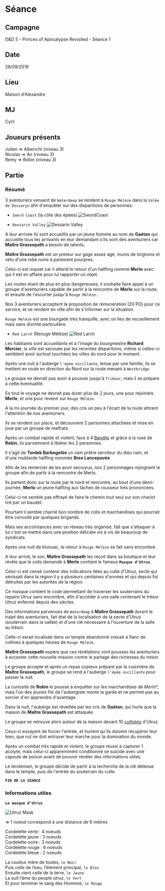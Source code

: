 # Séance

## Campagne

D&D 5 - Princes of Apocalypse Revisited - Séance 1

## Date

28/09/2019

## Lieu

Maison d'Alexandre

## MJ

Cyril

## Joueurs présents

Julien => Albericht (niveau 3)  
Nicolas => An (niveau 3)  
Remy => Robin (niveau 3)

## Partie

### Résumé

3 aventuriers venuent de `Waterdeep` se rendent à `Rouge Melèze` dans la `Valée de Dessaryn` afin d'enquêter sur des disparitions de personnes.

- `Sword Coast` (la côte des épées)
![SwordCoast](./assets/images/sword_coast.png)

- `Dessarin Valley`
![Dessarin Valley](./assets/images/dessarin_valley.jpg)

A leur arrivée ils sont accueillis par un jeune homme au nom de **Gaétan** qui accueille tous les arrivants en leur demandant s'ils sont des aventuriers car **Maître Grassepath** a besoin de talents.

**Maître Grassepath** est un preteur sur gage assez agé, munis de lorgnons et vétu d'une robe noire à parement pourpres.

Celui-ci est inquiet car il attend le retour d'un halfling nommé **Merlo** avec qui il est en affaire pour lui rapporter un objet.

Les routes étant de plus en plus dangereuses, il souhaite faire appel à un groupe d'aventuriers capable de partir à la rencontre de **Merlo** sur la route, et ensuite de l'escorter jusqu'à `Rouge Mélèze`.

Nos 3 aventuriers acceptent la proposition de rémunération (20 PO) pour ce service, et se rendent en ville afin de s'informer sur la situation.

`Rouge Melèze` est une bourgade très tranquille, avec un lieu de recueillement mais sans divinité particulière.

- `Red Larch` (Reouge Mélèze)
![Red Larch](./assets/images/red_larch.jpg)

Les habitants sont accueillants et à l'image du bourgmestre **Richard Mercier**, la ville est secouée par les recentes disparitions, même si celles-ci semblent avoir surtout touchées les villes du nord pour le moment.

Après une nuit à l'auberge `l'épée oscillante`, tenue par une famille, ils se mettent en route en direction du Nord sur la route menant à `Westbridge`.

Le groupe ne devrait pas avoir à pousser jusqu'à `Triboar`, mais il se prépare à cette éventualité.

En tout le voyage ne devrait pas durer plus de 2 jours, une pour rejoindre **Merlo**, et une pour revenir sur `Rouge Mélèze`.

A la mi-journée du premier jour, des cris un peu à l'écart de la route attirent l'attention de nos aventuriers.

Ils se rendent sur place, et découvrent 2 personnes attachées et mise en joue par un groupe de malfrats.

Après un combat rapide et violent, face à 4 [Bandits](https://www.aidedd.org/dnd/monstres.php?vf=bandit) et grâce à la ruse de **Robin**, ils parviennent à libérer les 2 personnes.

Il s'agit de **Tordek Barbegelée** un nain prêtre serviteur du dieu nain, et d'une roublarde halfling nommée **Bree Lancepavée**.

Afin de les remercier de les avoir secourus, nos 2 personnages rejoignent le groupe afin de partir à la rencontre de Merlo.

Ils partent donc sur la route par le nord et rencontre, au bout d'une demi-journée, **Merlo** un jeune halfling aux tâches de rousseur très prononcées.

Celui-ci ne semble pas effrayé de faire le chemin tout seul sur son chariot tiré par un baudet.

Pourtant il semble charrié bon nombre de colis et marchandises qui pourrait être convoité par quelques brigands.

Mais ses accointances avec un réseau très organisé, fait que s'attaquer à lui c'est se mettre dans une position délicate vis à vis de beaucoup de syndicats.

Après une nuit de bivouac, le retour à `Rouge Melèze` se fait sans encombre.

A leur arrivé, le soir, **Maître Grassepath** les reçoit dans sa boutique et leur révèle que le colis demandé à **Merlo** contient le fameux **`Masque d'Utruz`**.

Celui-ci est censé contenir des indications liées au culte d'Utruz, secte qui sévissait dans la région il y a plusieurs centaines d'années et qui depuis fut détruites par les autorités de la région.

Ce masque contient le code permettant de traverser les souterrains du repaire Utruz sans encombre, afin d'accéder à une salle contenant le trésor Utruz enfermé depuis des siècles.

Des informations parvenues de `Waterdeep` à **Maître Grassepath** durant le trajet des aventuriers, fait état de la localisation de la secte d'Utruz (souterrain dans la vallée) et d'une clé nécessaire à l'ouverture de la salle au trésor.

Celle-ci serait localisée dans un temple abandonné creusé à flanc de collines à quelques heures de `Rouge Melèze`.

**Maître Grassepath** espère que ces révélations vont pousses les aventuriers à acceoter cette nouvelle mission contre le partage des richesses du trésor.

Le groupe accepte et après un repas copieux préparé par la cuisinière de **Maître Grassepath**, le groupe se rend à l'auberge `l'épée oscillante` pour passer la nuit.

La curiosité de **Robin** le pousse à enquêter sur les marchandises de *Merlo**, mais l'un des jeunes fils de l'aubergiste monte la garde et ne permet pas au sorcier d'en apprendre d'avantage.

Dans la nuit, l'auberge est réveillée par les cris de **Gaétan**, qui hurle que la maison de **Maître Grassepath** est attaquée.

Le groupe se retrouve alors autour de la maison devant 10 [cultistes](https://www.aidedd.org/dnd/monstres.php?vf=cultiste) d'Utruz.

Ceux-ci essayent de forcer l'entrée, et hurlent qu'ils doivent récupérer leur bien, que nul ne doit entraver leur marche pour la domination du monde.

Après un combat très rapide et violent, le groupe réussi à capturer 1 acolyte, mais celui-ci apparemment conditionné se suicide avec une capsule de poison avant de pouvoir révéler des informations utiles.

Le lendemain, le groupe décide de partir à la recherche de la clé détenue dans le temple, puis de l'entrée du souterrain du culte.

**`FIN DE LA SEANCE`**

### Informations utiles

**`Le masque d'Utruz`**

![Utruz Mask](./assets/images/seance1/utruz_mask.png)

=> 1 noeud correspond à une distance de 6 mètres

Cordelette verte : 4 noeuds  
Cordelette jaune : 3 noeuds  
Cordelette noire : 3 noeuds  
Cordelette rouge : 6 noeuds  
Cordelette bleue : 2 noeuds

La couleur mère de toutes, `le Noir`  
Puis celle de l’eau, l’élément principal, `le Bleu`  
Ensuite vient celle de la terre, `le Jaune`  
La suit l’âme du peuple utruz, `le Vert`  
Et pour terminer le sang des Hommes, `le Rouge`